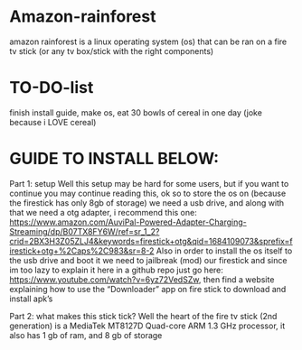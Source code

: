 # Amazon-rainforest
amazon rainforest is a linux operating system (os) that can be ran on a fire tv stick (or any tv box/stick with the right components)





# TO-DO-list
finish install guide,
make os,
eat 30 bowls of cereal in one day (joke because i LOVE cereal)







# GUIDE TO INSTALL BELOW:

Part 1: setup
Well this setup may be hard for some users, but if you want to continue you may continue reading this, ok so to store the os on (because the firestick has only 8gb of storage) we need a usb drive, and along with that we need a otg adapter, i recommend this one: https://www.amazon.com/AuviPal-Powered-Adapter-Charging-Streaming/dp/B07TX8FY6W/ref=sr_1_2?crid=2BX3H3Z05ZLJ4&keywords=firestick+otg&qid=1684109073&sprefix=firestick+otg+%2Caps%2C983&sr=8-2
Also in order to install the os itself to the usb drive and boot it we need to jailbreak (mod) our firestick and since im too lazy to explain it here in a github repo just go here: https://www.youtube.com/watch?v=6yz72VedSZw, then find a website explaining how to use the “Downloader” app on fire stick to download and install apk’s


Part 2: what makes this stick tick?
Well the heart of the fire tv stick (2nd generation) is a MediaTek MT8127D Quad-core ARM 1.3 GHz processor, it also has 1 gb of ram, and 8 gb of storage

